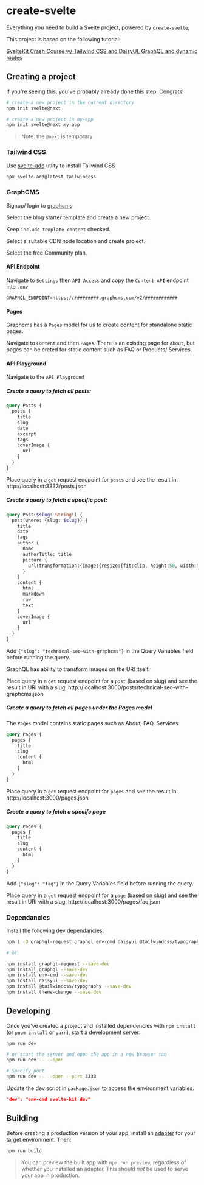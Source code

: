 # create-svelte

Everything you need to build a Svelte project, powered by [`create-svelte`](https://github.com/sveltejs/kit/tree/master/packages/create-svelte);

This project is based on the following tutorial:

[SvelteKit Crash Course w/ Tailwind CSS and DaisyUI, GraphQL and dynamic routes](https://www.youtube.com/watch?v=zH2qG9YwN3s&list=PLGi_uHe_v04AuMoPAtBN3ULy7zhFILKRQ&index=3)

## Creating a project

If you're seeing this, you've probably already done this step. Congrats!

```bash
# create a new project in the current directory
npm init svelte@next

# create a new project in my-app
npm init svelte@next my-app
```

> Note: the `@next` is temporary

### Tailwind CSS

Use [svelte-add]() utlity to install Tailwind CSS

```bash
npx svelte-add@latest tailwindcss
```

### GraphCMS

Signup/ login to [graphcms](https://graphcms.com/)

Select the blog starter template and create a new project.

Keep `include template content` checked.

Select a suitable CDN node location and create project.

Select the free Community plan.

#### API Endpoint

Navigate to `Settings` then `API Access` and copy the `Content API` endpoint into `.env`

```
GRAPHQL_ENDPOINT=https://#########.graphcms.com/v2/############
```

#### Pages

Graphcms has a `Pages` model for us to create content for standalone static pages.

Navigate to `Content` and then `Pages`. There is an existing page for `About`, but pages can be creted for static content such as FAQ or Products/ Services.

#### API Playground

Navigate to the `API Playground`

##### Create a query to fetch all posts:

```graphql
query Posts {
  posts {
    title
    slug
    date
    excerpt
    tags
    coverImage {
      url
    }
  }
}
```

Place query in a `get` request endpoint for `posts` and see the result in: http://localhost:3333/posts.json


##### Create a query to fetch a specific post:

```graphql
query Post($slug: String!) {
  post(where: {slug: $slug}) {
    title
    date
    tags
    author {
      name
      authorTitle: title
      picture {
        url(transformation:{image:{resize:{fit:clip, height:50, width:50}}})
      }
    }
    content {
      html
      markdown
      raw
      text
    }
    coverImage {
      url
    }
  }
}
```
Add `{"slug": "technical-seo-with-graphcms"}` in the Query Variables field before running the query.

GraphQL has ability to transform images on the URl itself.

Place query in a `get` request endpoint for a `post` (based on slug) and see the result in URI with a slug: http://localhost:3000/posts/technical-seo-with-graphcms.json

##### Create a query to fetch all pages under the Pages model

The `Pages` model contains static pages such as About, FAQ, Services.

```graphql
query Pages {
  pages {
    title
    slug
    content {
      html
    }
  }
}
```
Place query in a `get` request endpoint for `pages` and see the result in: http://localhost:3000/pages.json

##### Create a query to fetch a specifc page


```graphql
query Pages {
  pages {
    title
    slug
    content {
      html
    }
  }
}
```
Add `{"slug": "faq"}` in the Query Variables field before running the query.

Place query in a `get` request endpoint for a `page` (based on slug) and see the result in URI with a slug: http://localhost:3000/pages/faq.json

### Dependancies

Install the following dev dependancies:

```bash
npm i -D graphql-request graphql env-cmd daisyui @tailwindcss/typography theme-change

# or

npm install graphql-request --save-dev
npm install graphql --save-dev
npm install env-cmd --save-dev
npm install daisyui --save-dev
npm install @tailwindcss/typography --save-dev
npm install theme-change --save-dev
```


## Developing

Once you've created a project and installed dependencies with `npm install` (or `pnpm install` or `yarn`), start a development server:

```bash
npm run dev

# or start the server and open the app in a new browser tab
npm run dev -- --open

# Specify port
npm run dev -- --open --port 3333
```

Update the dev script in `package.json` to access the environment variables:

```json
"dev": "env-cmd svelte-kit dev"
```

## Building

Before creating a production version of your app, install an [adapter](https://kit.svelte.dev/docs#adapters) for your target environment. Then:

```bash
npm run build
```

> You can preview the built app with `npm run preview`, regardless of whether you installed an adapter. This should _not_ be used to serve your app in production.
